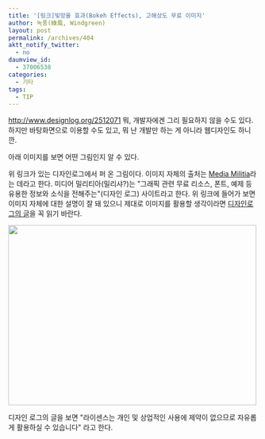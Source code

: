 ```yaml
---
title: '[링크]빛망울 효과(Bokeh Effects), 고해상도 무료 이미지'
author: 녹풍(綠風, Windgreen)
layout: post
permalink: /archives/404
aktt_notify_twitter:
  - no
daumview_id:
  - 37006538
categories:
  - 기타
tags:
  - TIP
---
```

<http://www.designlog.org/2512071>&nbsp;뭐, 개발자에겐 그리 필요하지 않을 수도 있다. 하지만 바탕화면으로 이용할 수도 있고, 뭐 난 개발만 하는 게 아니라 웹디자인도 하니깐.

아래 이미지를 보면 어떤 그림인지 알 수 있다.

위 링크가 있는 디자인로그에서 퍼 온 그림이다. 이미지 자체의 출처는 <a href="https://twitter.com/MediaMilitia" target="_blank">Media Militia</a>라는 데라고 한다. 미디어 밀리티아(밀리샤?)는 "그래픽 관련 무료 리소스, 폰트, 예제 등 유용한 정보와 소식을 전해주는"(디자인 로그) 사이트라고 한다. 위 링크에 들어가 보면 이미지 자체에 대한 설명이 잘 돼 있으니 제대로 이미지를 활용할 생각이라면 <a href="http://www.designlog.org/2512071" target="_blank">디자인로그의 글</a>을 꼭 읽기 바란다.

<img alt="" class="aligncenter" height="363" src="http://dl.dropboxusercontent.com/u/15546257/blog/mytory/old-images/1/cfile5.uf.197308584D4BC8A721B072.jpg" width="500" />

디자인 로그의 글을 보면 "라이센스는 개인 및 상업적인 사용에 제약이 없으므로 자유롭게 활용하실 수 있습니다" 라고 한다.